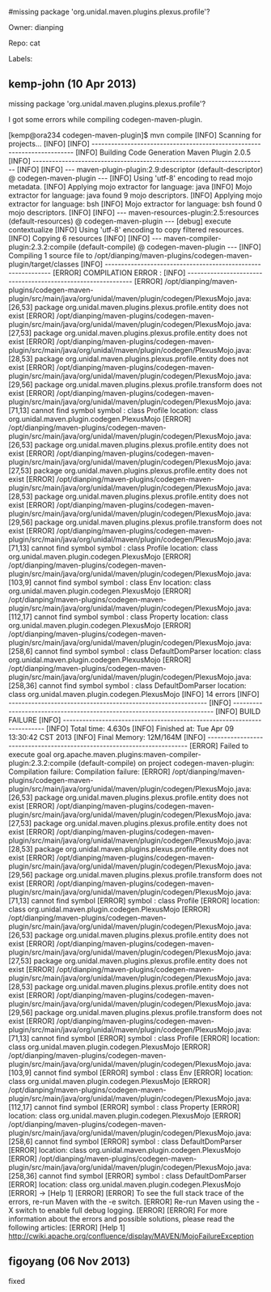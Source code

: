#missing package 'org.unidal.maven.plugins.plexus.profile'?

Owner: dianping

Repo: cat

Labels: 

## kemp-john (10 Apr 2013)

missing package 'org.unidal.maven.plugins.plexus.profile'?

I got some errors while compiling codegen-maven-plugin.

[kemp@ora234 codegen-maven-plugin]$ mvn compile
[INFO] Scanning for projects...
[INFO]
[INFO] ------------------------------------------------------------------------
[INFO] Building Code Generation Maven Plugin 2.0.5
[INFO] ------------------------------------------------------------------------
[INFO]
[INFO] --- maven-plugin-plugin:2.9:descriptor (default-descriptor) @ codegen-maven-plugin ---
[INFO] Using 'utf-8' encoding to read mojo metadata.
[INFO] Applying mojo extractor for language: java
[INFO] Mojo extractor for language: java found 9 mojo descriptors.
[INFO] Applying mojo extractor for language: bsh
[INFO] Mojo extractor for language: bsh found 0 mojo descriptors.
[INFO]
[INFO] --- maven-resources-plugin:2.5:resources (default-resources) @ codegen-maven-plugin ---
[debug] execute contextualize
[INFO] Using 'utf-8' encoding to copy filtered resources.
[INFO] Copying 6 resources
[INFO]
[INFO] --- maven-compiler-plugin:2.3.2:compile (default-compile) @ codegen-maven-plugin ---
[INFO] Compiling 1 source file to /opt/dianping/maven-plugins/codegen-maven-plugin/target/classes
[INFO] -------------------------------------------------------------
[ERROR] COMPILATION ERROR :
[INFO] -------------------------------------------------------------
[ERROR] /opt/dianping/maven-plugins/codegen-maven-plugin/src/main/java/org/unidal/maven/plugin/codegen/PlexusMojo.java:[26,53] package org.unidal.maven.plugins.plexus.profile.entity does not exist
[ERROR] /opt/dianping/maven-plugins/codegen-maven-plugin/src/main/java/org/unidal/maven/plugin/codegen/PlexusMojo.java:[27,53] package org.unidal.maven.plugins.plexus.profile.entity does not exist
[ERROR] /opt/dianping/maven-plugins/codegen-maven-plugin/src/main/java/org/unidal/maven/plugin/codegen/PlexusMojo.java:[28,53] package org.unidal.maven.plugins.plexus.profile.entity does not exist
[ERROR] /opt/dianping/maven-plugins/codegen-maven-plugin/src/main/java/org/unidal/maven/plugin/codegen/PlexusMojo.java:[29,56] package org.unidal.maven.plugins.plexus.profile.transform does not exist
[ERROR] /opt/dianping/maven-plugins/codegen-maven-plugin/src/main/java/org/unidal/maven/plugin/codegen/PlexusMojo.java:[71,13] cannot find symbol
symbol : class Profile
location: class org.unidal.maven.plugin.codegen.PlexusMojo
[ERROR] /opt/dianping/maven-plugins/codegen-maven-plugin/src/main/java/org/unidal/maven/plugin/codegen/PlexusMojo.java:[26,53] package org.unidal.maven.plugins.plexus.profile.entity does not exist
[ERROR] /opt/dianping/maven-plugins/codegen-maven-plugin/src/main/java/org/unidal/maven/plugin/codegen/PlexusMojo.java:[27,53] package org.unidal.maven.plugins.plexus.profile.entity does not exist
[ERROR] /opt/dianping/maven-plugins/codegen-maven-plugin/src/main/java/org/unidal/maven/plugin/codegen/PlexusMojo.java:[28,53] package org.unidal.maven.plugins.plexus.profile.entity does not exist
[ERROR] /opt/dianping/maven-plugins/codegen-maven-plugin/src/main/java/org/unidal/maven/plugin/codegen/PlexusMojo.java:[29,56] package org.unidal.maven.plugins.plexus.profile.transform does not exist
[ERROR] /opt/dianping/maven-plugins/codegen-maven-plugin/src/main/java/org/unidal/maven/plugin/codegen/PlexusMojo.java:[71,13] cannot find symbol
symbol : class Profile
location: class org.unidal.maven.plugin.codegen.PlexusMojo
[ERROR] /opt/dianping/maven-plugins/codegen-maven-plugin/src/main/java/org/unidal/maven/plugin/codegen/PlexusMojo.java:[103,9] cannot find symbol
symbol : class Env
location: class org.unidal.maven.plugin.codegen.PlexusMojo
[ERROR] /opt/dianping/maven-plugins/codegen-maven-plugin/src/main/java/org/unidal/maven/plugin/codegen/PlexusMojo.java:[112,17] cannot find symbol
symbol : class Property
location: class org.unidal.maven.plugin.codegen.PlexusMojo
[ERROR] /opt/dianping/maven-plugins/codegen-maven-plugin/src/main/java/org/unidal/maven/plugin/codegen/PlexusMojo.java:[258,6] cannot find symbol
symbol : class DefaultDomParser
location: class org.unidal.maven.plugin.codegen.PlexusMojo
[ERROR] /opt/dianping/maven-plugins/codegen-maven-plugin/src/main/java/org/unidal/maven/plugin/codegen/PlexusMojo.java:[258,36] cannot find symbol
symbol : class DefaultDomParser
location: class org.unidal.maven.plugin.codegen.PlexusMojo
[INFO] 14 errors
[INFO] -------------------------------------------------------------
[INFO] ------------------------------------------------------------------------
[INFO] BUILD FAILURE
[INFO] ------------------------------------------------------------------------
[INFO] Total time: 4.630s
[INFO] Finished at: Tue Apr 09 13:30:42 CST 2013
[INFO] Final Memory: 12M/164M
[INFO] ------------------------------------------------------------------------
[ERROR] Failed to execute goal org.apache.maven.plugins:maven-compiler-plugin:2.3.2:compile (default-compile) on project codegen-maven-plugin: Compilation failure: Compilation failure:
[ERROR] /opt/dianping/maven-plugins/codegen-maven-plugin/src/main/java/org/unidal/maven/plugin/codegen/PlexusMojo.java:[26,53] package org.unidal.maven.plugins.plexus.profile.entity does not exist
[ERROR] /opt/dianping/maven-plugins/codegen-maven-plugin/src/main/java/org/unidal/maven/plugin/codegen/PlexusMojo.java:[27,53] package org.unidal.maven.plugins.plexus.profile.entity does not exist
[ERROR] /opt/dianping/maven-plugins/codegen-maven-plugin/src/main/java/org/unidal/maven/plugin/codegen/PlexusMojo.java:[28,53] package org.unidal.maven.plugins.plexus.profile.entity does not exist
[ERROR] /opt/dianping/maven-plugins/codegen-maven-plugin/src/main/java/org/unidal/maven/plugin/codegen/PlexusMojo.java:[29,56] package org.unidal.maven.plugins.plexus.profile.transform does not exist
[ERROR] /opt/dianping/maven-plugins/codegen-maven-plugin/src/main/java/org/unidal/maven/plugin/codegen/PlexusMojo.java:[71,13] cannot find symbol
[ERROR] symbol : class Profile
[ERROR] location: class org.unidal.maven.plugin.codegen.PlexusMojo
[ERROR] /opt/dianping/maven-plugins/codegen-maven-plugin/src/main/java/org/unidal/maven/plugin/codegen/PlexusMojo.java:[26,53] package org.unidal.maven.plugins.plexus.profile.entity does not exist
[ERROR] /opt/dianping/maven-plugins/codegen-maven-plugin/src/main/java/org/unidal/maven/plugin/codegen/PlexusMojo.java:[27,53] package org.unidal.maven.plugins.plexus.profile.entity does not exist
[ERROR] /opt/dianping/maven-plugins/codegen-maven-plugin/src/main/java/org/unidal/maven/plugin/codegen/PlexusMojo.java:[28,53] package org.unidal.maven.plugins.plexus.profile.entity does not exist
[ERROR] /opt/dianping/maven-plugins/codegen-maven-plugin/src/main/java/org/unidal/maven/plugin/codegen/PlexusMojo.java:[29,56] package org.unidal.maven.plugins.plexus.profile.transform does not exist
[ERROR] /opt/dianping/maven-plugins/codegen-maven-plugin/src/main/java/org/unidal/maven/plugin/codegen/PlexusMojo.java:[71,13] cannot find symbol
[ERROR] symbol : class Profile
[ERROR] location: class org.unidal.maven.plugin.codegen.PlexusMojo
[ERROR] /opt/dianping/maven-plugins/codegen-maven-plugin/src/main/java/org/unidal/maven/plugin/codegen/PlexusMojo.java:[103,9] cannot find symbol
[ERROR] symbol : class Env
[ERROR] location: class org.unidal.maven.plugin.codegen.PlexusMojo
[ERROR] /opt/dianping/maven-plugins/codegen-maven-plugin/src/main/java/org/unidal/maven/plugin/codegen/PlexusMojo.java:[112,17] cannot find symbol
[ERROR] symbol : class Property
[ERROR] location: class org.unidal.maven.plugin.codegen.PlexusMojo
[ERROR] /opt/dianping/maven-plugins/codegen-maven-plugin/src/main/java/org/unidal/maven/plugin/codegen/PlexusMojo.java:[258,6] cannot find symbol
[ERROR] symbol : class DefaultDomParser
[ERROR] location: class org.unidal.maven.plugin.codegen.PlexusMojo
[ERROR] /opt/dianping/maven-plugins/codegen-maven-plugin/src/main/java/org/unidal/maven/plugin/codegen/PlexusMojo.java:[258,36] cannot find symbol
[ERROR] symbol : class DefaultDomParser
[ERROR] location: class org.unidal.maven.plugin.codegen.PlexusMojo
[ERROR] -> [Help 1]
[ERROR]
[ERROR] To see the full stack trace of the errors, re-run Maven with the -e switch.
[ERROR] Re-run Maven using the -X switch to enable full debug logging.
[ERROR]
[ERROR] For more information about the errors and possible solutions, please read the following articles:
[ERROR] [Help 1] http://cwiki.apache.org/confluence/display/MAVEN/MojoFailureException


## figoyang (06 Nov 2013)

fixed



